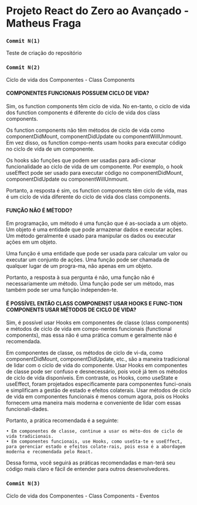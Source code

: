 # Projeto React do Zero ao Avançado - Matheus Fraga

### `Commit N(1)`

Teste de criação do repositório

### `Commit N(2)`

Ciclo de vida dos Componentes - Class Components

#### COMPONENTES FUNCIONAIS POSSUEM CICLO DE VIDA?

Sim, os function components têm ciclo de vida. No en-tanto, o ciclo de vida dos function components é diferente do ciclo de vida dos class components.

Os function components não têm métodos de ciclo de vida como componentDidMount, componentDidUpdate ou componentWillUnmount. Em vez disso, os function compo-nents usam hooks para executar código no ciclo de vida de um componente.

Os hooks são funções que podem ser usadas para adi-cionar funcionalidade ao ciclo de vida de um componente. Por exemplo, o hook useEffect pode ser usado para executar código no componentDidMount, componentDidUpdate ou componentWillUnmount.

Portanto, a resposta é sim, os function components têm ciclo de vida, mas é um ciclo de vida diferente do ciclo de vida dos class components.

#### FUNÇÃO NÃO É MÉTODO?

Em programação, um método é uma função que é as-sociada a um objeto. Um objeto é uma entidade que pode armazenar dados e executar ações. Um método geralmente é usado para manipular os dados ou executar ações em um objeto.

Uma função é uma entidade que pode ser usada para calcular um valor ou executar um conjunto de ações. Uma função pode ser chamada de qualquer lugar de um progra-ma, não apenas em um objeto.

Portanto, a resposta à sua pergunta é não, uma função não é necessariamente um método. Uma função pode ser um método, mas também pode ser uma função independen-te.

#### É POSSÍVEL ENTÃO CLASS COMPONENST USAR HOOKS E FUNC-TION COMPONENTS USAR MÉTODOS DE CICLO DE VIDA?

Sim, é possível usar Hooks em componentes de classe (class components) e métodos de ciclo de vida em compo-nentes funcionais (functional components), mas essa não é uma prática comum e geralmente não é recomendada.

Em componentes de classe, os métodos de ciclo de vi-da, como componentDidMount, componentDidUpdate, etc., são a maneira tradicional de lidar com o ciclo de vida do componente. Usar Hooks em componentes de classe pode ser confuso e desnecessário, pois você já tem os métodos de ciclo de vida disponíveis.
Em contraste, os Hooks, como useState e useEffect, foram projetados especificamente para componentes funci-onais e simplificam a gestão de estado e efeitos colaterais. Usar métodos de ciclo de vida em componentes funcionais é menos comum agora, pois os Hooks fornecem uma maneira mais moderna e conveniente de lidar com essas funcionali-dades.

Portanto, a prática recomendada é a seguinte:

    • Em componentes de classe, continue a usar os méto-dos de ciclo de vida tradicionais.
    • Em componentes funcionais, use Hooks, como useSta-te e useEffect, para gerenciar estado e efeitos colate-rais, pois essa é a abordagem moderna e recomendada pelo React.

Dessa forma, você seguirá as práticas recomendadas e man-terá seu código mais claro e fácil de entender para outros desenvolvedores.


### `Commit N(3)`

Ciclo de vida dos Componentes - Class Components - Eventos

